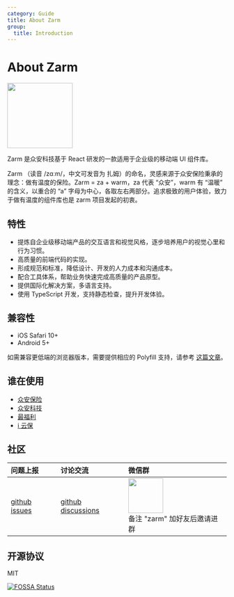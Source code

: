 ```yaml
---
category: Guide
title: About Zarm
group:
  title: Introduction
---
```


# About Zarm

<img width="150" src="https://zarm.design/images/logo.1a6cfc30.svg">

Zarm 是众安科技基于 React 研发的一款适用于企业级的移动端 UI 组件库。

Zarm （读音 /zɑːm/，中文可发音为 扎姆）的命名，灵感来源于众安保险秉承的理念：做有温度的保险。Zarm = za + warm，za 代表 “众安”，warm 有 “温暖” 的含义，以重合的 “a” 字母为中心，各取左右两部分。追求极致的用户体验，致力于做有温度的组件库也是 zarm 项目发起的初衷。

## 特性

- 提炼自企业级移动端产品的交互语言和视觉风格，逐步培养用户的视觉心里和行为习惯。
- 高质量的前端代码的实现。
- 形成规范和标准，降低设计、开发的人力成本和沟通成本。
- 配合工具体系，帮助业务快速完成高质量的产品原型。
- 提供国际化解决方案，多语言支持。
- 使用 TypeScript 开发，支持静态检查，提升开发体验。

## 兼容性

- iOS Safari 10+
- Android 5+

如需兼容更低端的浏览器版本，需要提供相应的 Polyfill 支持，请参考 [这篇文章](#/docs/polyfill)。

## 谁在使用

- <a href="https://www.zhongan.com" target="_blank">众安保险</a>
- <a href="https://www.zhongan.io" target="_blank">众安科技</a>
- <a href="https://zuifuli.com" target="_blank">最福利</a>
- <a href="https://www.iyunbao.com" target="_blank">i 云保</a>

## 社区

| 问题上报                                                                               | 讨论交流                                                                                         | 微信群                                                                                                     |
| :------------------------------------------------------------------------------------- | :----------------------------------------------------------------------------------------------- | :--------------------------------------------------------------------------------------------------------- |
| <a href="https://github.com/ZhongAnTech/zarm/issues" target="_blank">github issues</a> | <a href="https://github.com/ZhongAnTech/zarm/discussions" target="_blank">github discussions</a> | <img src="https://cdn-health.zhongan.com/zarm/qrcode.jpg" width="80" /> <br />备注 "zarm" 加好友后邀请进群 |

## 开源协议

MIT

[![FOSSA Status](https://app.fossa.io/api/projects/git%2Bgithub.com%2FZhongAnTech%2Fzarm.svg?type=large)](https://app.fossa.io/projects/git%2Bgithub.com%2FZhongAnTech%2Fzarm?ref=badge_large)
